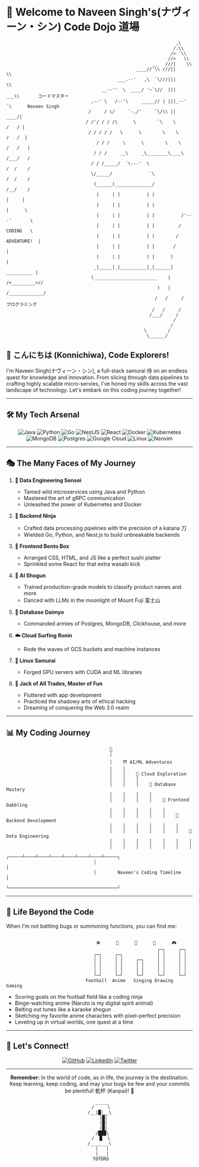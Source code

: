 # 🌸 Welcome to Naveen Singh's(ナヴィーン・シン) Code Dojo 道場

```ascii
                                                                ,\
                                                               /.\\
                                                              /> `\\
                                                             //>   \\
                                                       __   ///|    \\
                                                 ____//'\\ ///||     \\
                                          ___.--'   ,\  `\///|||      \\
                                    __--''  \  ____/ '~`\//  |||    ___\\       コードマスター
                                ,--' \   /--'\     _____// | |||_--'    `\      Naveen Singh
                               /     / \/     `-,/'     `\/\\ ||            ____/|
                              / /'/ / / /\      \        `\    \           /   / |
                               / / / / /   \      \        \    \         /   /  |
                                  / / /     \      \        \    \       /   /   |
                                 / / /     __\     _\________\____\     /___/   /
                                / / /_____/  `\---'  \                 /  /    /
                                \/_____/              `\              /  /    /
                                 (______)______________/             /__/    /
                                  |     | |          | |               |     |
                                  |     | |          | |               |      \
                                  |     | |          | |          /'---'       \
                                  |     | |          | |         /     CODING   \
                                  |     | |          | |        /    ADVENTURE!  |
                                  |     | |          | |       /                 |
                                  |     | |          | |      |                  |
                                 _|_____|_|__________|_|______|       __________ |
                                (________________________    |      /<_________>//
                                                         )   |     /_____________/
                                                        /   /     /    プログラミング
                                                       /   /     /
                                                      /___/     /
                                                               /
                                                              /
                                                    \        /
                                                     \______/
```

## 🚀 こんにちは (Konnichiwa), Code Explorers!

I'm Naveen Singh(ナヴィーン・シン), a full-stack samurai 侍 on an endless quest for knowledge and innovation. From slicing through data pipelines to crafting highly scalable micro-servies, I've honed my skills across the vast landscape of technology. Let's embark on this coding journey together!

---

## 🛠️ My Tech Arsenal

<div align="center">

![Java](https://img.shields.io/badge/java-%23ED8B00.svg?style=for-the-badge&logo=java&logoColor=white)
![Python](https://img.shields.io/badge/python-3670A0?style=for-the-badge&logo=python&logoColor=ffdd54)
![Go](https://img.shields.io/badge/go-%2300ADD8.svg?style=for-the-badge&logo=go&logoColor=white)
![NestJS](https://img.shields.io/badge/nestjs-%23E0234E.svg?style=for-the-badge&logo=nestjs&logoColor=white)
![React](https://img.shields.io/badge/react-%2320232a.svg?style=for-the-badge&logo=react&logoColor=%2361DAFB)
![Docker](https://img.shields.io/badge/docker-%230db7ed.svg?style=for-the-badge&logo=docker&logoColor=white)
![Kubernetes](https://img.shields.io/badge/kubernetes-%23326ce5.svg?style=for-the-badge&logo=kubernetes&logoColor=white)
![MongoDB](https://img.shields.io/badge/MongoDB-%234ea94b.svg?style=for-the-badge&logo=mongodb&logoColor=white)
![Postgres](https://img.shields.io/badge/postgres-%23316192.svg?style=for-the-badge&logo=postgresql&logoColor=white)
![Google Cloud](https://img.shields.io/badge/GoogleCloud-%234285F4.svg?style=for-the-badge&logo=google-cloud&logoColor=white)
![Linux](https://img.shields.io/badge/Linux-FCC624?style=for-the-badge&logo=linux&logoColor=black)
![Neovim](https://img.shields.io/badge/NeoVim-%2357A143.svg?&style=for-the-badge&logo=neovim&logoColor=white)

</div>

---

## 🎭 The Many Faces of My Journey

1. **🐉 Data Engineering Sensei**
   - Tamed wild microservices using Java and Python
   - Mastered the art of gRPC communication
   - Unleashed the power of Kubernetes and Docker

2. **🌊 Backend Ninja**
   - Crafted data processing pipelines with the precision of a katana 刀
   - Wielded Go, Python, and Nest.js to build unbreakable backends

3. **🍱 Frontend Bento Box**
   - Arranged CSS, HTML, and JS like a perfect sushi platter
   - Sprinkled some React for that extra wasabi kick

4. **🤖 AI Shogun**
   - Trained production-grade models to classify product names and more
   - Danced with LLMs in the moonlight of Mount Fuji 富士山

5. **💾 Database Daimyo**
   - Commanded armies of Postgres, MongoDB, Clickhouse, and more

6. **☁️ Cloud Surfing Ronin**
   - Rode the waves of GCS buckets and machine instances

7. **🐧 Linux Samurai**
   - Forged GPU servers with CUDA and ML libraries

8. **🌈 Jack of All Trades, Master of Fun**
   - Fluttered with app development
   - Practiced the shadowy arts of ethical hacking
   - Dreaming of conquering the Web 3.0 realm

---

## 📊 My Coding Journey

```ascii
                                       🎌
                                       │
                                       │    ⛩️ AI/ML Adventures
                                       │    │
                                       │    │    🗼 Cloud Exploration
                                       │    │    │
                                       │    │    │    🏯 Database Mastery
                                       │    │    │    │
                                       │    │    │    │    🍣 Frontend Dabbling
                                       │    │    │    │    │
                                       │    │    │    │    │    🗻 Backend Development
                                       │    │    │    │    │    │
                                       │    │    │    │    │    │    🍵 Data Engineering
                                       │    │    │    │    │    │    │
                                       │    │    │    │    │    │    │
                                 ┌─────┴────┴────┴────┴────┴────┴────┴─────┐
                                 │                                         │
                                 │        Naveen's Coding Timeline         │
                                 └─────────────────────────────────────────┘
```

---

## 🎨 Life Beyond the Code

When I'm not battling bugs or summoning functions, you can find me:

```ascii

                                  ⚽      🍜      🎤      🎨      🎮
                                                         ┌─┐     ┌─┐
                                 ┌─┐     ┌─┐             │ │     │ │
                                 │ │     │ │     ┌─┐     │ │     │ │
                                 │ │     │ │     │ │     │ │     │ │
                                 │ │     │ │     │ │     │ │     │ │
                                 └─┘     └─┘     └─┘     └─┘     └─┘
                              Football  Anime   Singing Drawing  Gaming
```

- Scoring goals on the football field like a coding ninja
- Binge-watching anime (Naruto is my digital spirit animal)
- Belting out tunes like a karaoke shogun
- Sketching my favorite anime characters with pixel-perfect precision
- Leveling up in virtual worlds, one quest at a time

---

## 🌟 Let's Connect!

<div align="center">

[![GitHub](https://img.shields.io/badge/github-%23121011.svg?style=for-the-badge&logo=github&logoColor=white)](https://github.com/yourusername)
[![LinkedIn](https://img.shields.io/badge/linkedin-%230077B5.svg?style=for-the-badge&logo=linkedin&logoColor=white)](https://www.linkedin.com/in/yourusername)
[![Twitter](https://img.shields.io/badge/Twitter-%231DA1F2.svg?style=for-the-badge&logo=Twitter&logoColor=white)](https://twitter.com/yourusername)

</div>

---

<div align="center">

**Remember:** In the world of code, as in life, the journey is the destination. Keep learning, keep coding, and may your bugs be few and your commits be plentiful! 乾杯 (Kanpai)! 🍻

```ascii
  _____
 /     \
/__|█|__\
   |█|
   |█|
   |█|
  /███\
 /  █  \
/_______\
  |   |
  |___|
 TOTORO
```

</div>
